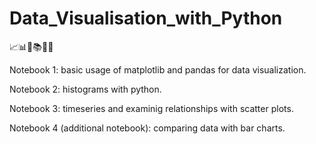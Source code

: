 # Data_Visualisation_with_Python
📈📊🏫📚📐📏

Notebook 1: basic usage of matplotlib and pandas for data visualization.

Notebook 2: histograms with python.

Notebook 3: timeseries and examinig relationships with scatter plots.

Notebook 4 (additional notebook): comparing data with bar charts.
